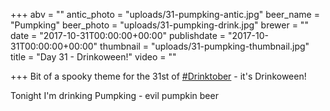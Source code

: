 +++
abv = ""
antic_photo = "uploads/31-pumpking-antic.jpg"
beer_name = "Pumpking"
beer_photo = "uploads/31-pumpking-drink.jpg"
brewer = ""
date = "2017-10-31T00:00:00+00:00"
publishdate = "2017-10-31T00:00:00+00:00"
thumbnail = "uploads/31-pumpking-thumbnail.jpg"
title = "Day 31 - Drinkoween!"
video = ""

+++
Bit of a spooky theme for the 31st of [#Drinktober](https://www.facebook.com/hashtag/drinktober?epa=HASHTAG) - it's Drinkoween!  
  
Tonight I'm drinking Pumpking - evil pumpkin beer